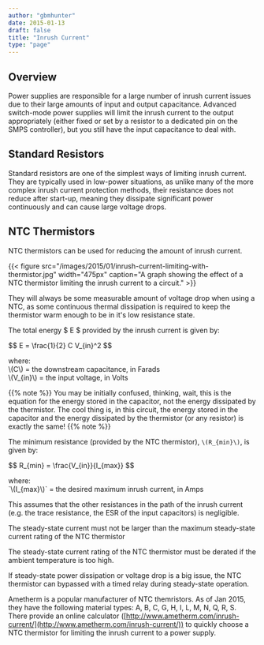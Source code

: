 ```yaml
---
author: "gbmhunter"
date: 2015-01-13
draft: false
title: "Inrush Current"
type: "page"
---
```


## Overview

Power supplies are responsible for a large number of inrush current issues due to their large amounts of input and output capacitance. Advanced switch-mode power supplies will limit the inrush current to the output appropriately (either fixed or set by a resistor to a dedicated pin on the SMPS controller), but you still have the input capacitance to deal with.

## Standard Resistors

Standard resistors are one of the simplest ways of limiting inrush current. They are typically used in low-power situations, as unlike many of the more complex inrush current protection methods, their resistance does not reduce after start-up, meaning they dissipate significant power continuously and can cause large voltage drops.

## NTC Thermistors

NTC thermistors can be used for reducing the amount of inrush current.

{{< figure src="/images/2015/01/inrush-current-limiting-with-thermistor.jpg" width="475px" caption="A graph showing the effect of a NTC thermistor limiting the inrush current to a circuit."  >}}

They will always be some measurable amount of voltage drop when using a NTC, as some continuous thermal dissipation is required to keep the thermistor warm enough to be in it's low resistance state.

The total energy $ E $ provided by the inrush current is given by:

<div>$$ E = \frac{1}{2} C V_{in}^2 $$</div>

<p class="centered">
    where:<br>
    \(C\) = the downstream capacitance, in Farads<br>
    \(V_{in}\) = the input voltage, in Volts<br>
</p>

{{% note %}}
You may be initially confused, thinking, wait, this is the equation for the energy stored in the capacitor, not the energy dissipated by the thermistor. The cool thing is, in this circuit, the energy stored in the capacitor and the energy dissipated by the thermistor (or any resistor) is exactly the same!
{{% note %}}

The minimum resistance (provided by the NTC thermistor), `\(R_{min}\)`, is given by:

<div>$$ R_{min} = \frac{V_{in}}{I_{max}} $$</div>

<p class="centered">
    where:<br>
    `\(I_{max}\)` = the desired maximum inrush current, in Amps<br>
<p>

This assumes that the other resistances in the path of the inrush current (e.g. the trace resistance, the ESR of the input capacitors) is negligible.

The steady-state current must not be larger than the maximum steady-state current rating of the NTC thermistor

The steady-state current rating of the NTC thermistor must be derated if the ambient temperature is too high.

If steady-state power dissipation or voltage drop is a big issue, the NTC thermistor can bypassed with a timed relay during steady-state operation.

Ametherm is a popular manufacturer of NTC themristors. As of Jan 2015, they have the following material types: A, B, C, G, H, I, L, M, N, Q, R, S. There provide an online calculator ([http://www.ametherm.com/inrush-current/](http://www.ametherm.com/inrush-current/)) to quickly choose a NTC thermistor for limiting the inrush current to a power supply.
